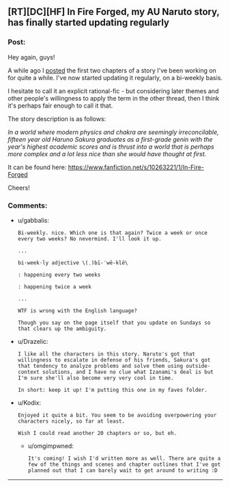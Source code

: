 ## [RT][DC][HF] In Fire Forged, my AU Naruto story, has finally started updating regularly

### Post:

Hey again, guys!

A while ago I [posted](http://www.reddit.com/r/rational/comments/22onyj/hfdcwip_i_would_like_to_show_you_something_ive/) the first two chapters of a story I've been working on for quite a while. I've now started updating it regularly, on a bi-weekly basis.

I hesitate to call it an explicit rational-fic - but considering later themes and other people's willingness to apply the term in the other thread, then I think it's perhaps fair enough to call it that.

The story description is as follows:

*In a world where modern physics and chakra are seemingly irreconcilable, fifteen year old Haruno Sakura graduates as a first-grade genin with the year's highest academic scores and is thrust into a world that is perhaps more complex and a lot less nice than she would have thought at first.*

It can be found here: https://www.fanfiction.net/s/10263221/1/In-Fire-Forged

Cheers!

### Comments:

- u/gabbalis:
  ```
  Bi-weekly. nice. Which one is that again? Twice a week or once every two weeks? No nevermind. I'll look it up.

  ...

  bi·week·ly adjective \(ˌ)bī-ˈwē-klē\

  : happening every two weeks

  : happening twice a week

  ...

  WTF is wrong with the English language?

  Though you say on the page itself that you update on Sundays so that clears up the ambiguity.
  ```

- u/Drazelic:
  ```
  I like all the characters in this story. Naruto's got that willingness to escalate in defense of his friends, Sakura's got that tendency to analyze problems and solve them using outside-context solutions, and I have no clue what Izanami's deal is but I'm sure she'll also become very very cool in time.

  In short: keep it up! I'm putting this one in my faves folder.
  ```

- u/Kodix:
  ```
  Enjoyed it quite a bit. You seem to be avoiding overpowering your characters nicely, so far at least. 

  Wish I could read another 20 chapters or so, but eh.
  ```

  - u/omgimpwned:
    ```
    It's coming! I wish I'd written more as well. There are quite a few of the things and scenes and chapter outlines that I've got planned out that I can barely wait to get around to writing :D
    ```

---

